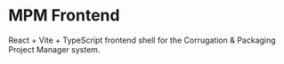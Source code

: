 # MPM Frontend

React + Vite + TypeScript frontend shell for the Corrugation & Packaging Project Manager system.
